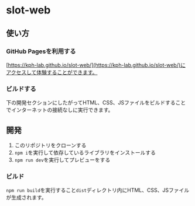 # slot-web
## 使い方
### GitHub Pagesを利用する
[https://kph-lab.github.io/slot-web/](https://kph-lab.github.io/slot-web/)にアクセスして体験することができます。
### ビルドする
下の開発セクションにしたがってHTML、CSS、JSファイルをビルドすることでインターネットの接続なしに実行できます。
## 開発
1. このリポジトリをクローンする
1. `npm i`を実行して依存しているライブラリをインストールする
1. `npm run dev`を実行してプレビューをする
### ビルド
`npm run build`を実行すること`dist`ディレクトリ内にHTML、CSS、JSファイルが生成されます。


